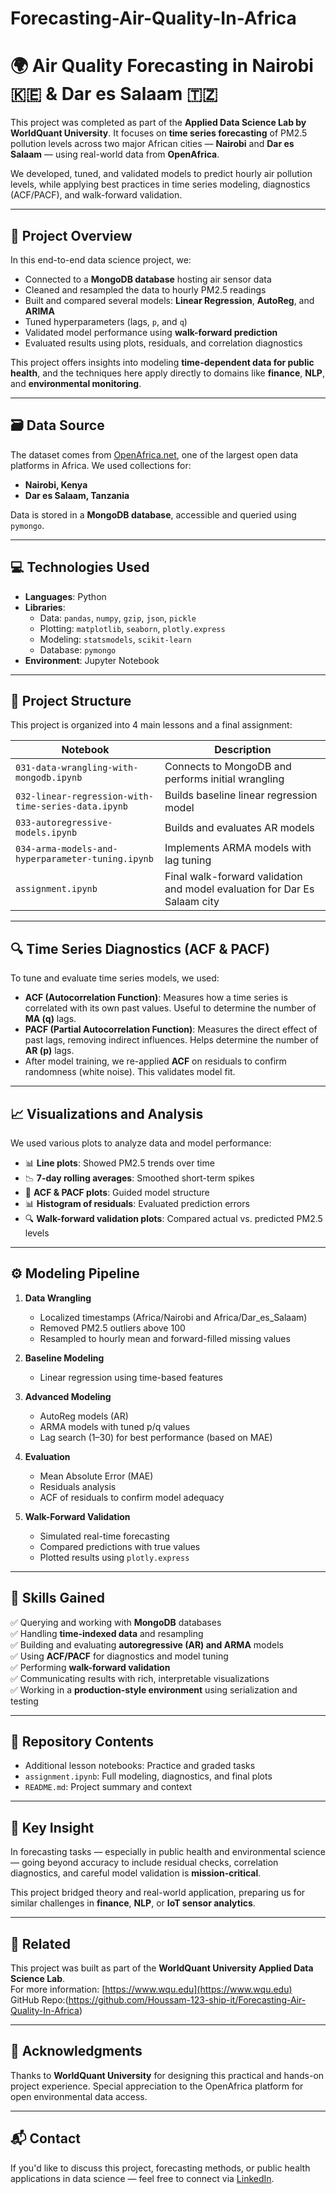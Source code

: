 # Forecasting-Air-Quality-In-Africa
# 🌍 Air Quality Forecasting in Nairobi 🇰🇪 & Dar es Salaam 🇹🇿

This project was completed as part of the **Applied Data Science Lab by WorldQuant University**. It focuses on **time series forecasting** of PM2.5 pollution levels across two major African cities — **Nairobi** and **Dar es Salaam** — using real-world data from **OpenAfrica**.

We developed, tuned, and validated models to predict hourly air pollution levels, while applying best practices in time series modeling, diagnostics (ACF/PACF), and walk-forward validation.

---

## 🧠 Project Overview

In this end-to-end data science project, we:
- Connected to a **MongoDB database** hosting air sensor data
- Cleaned and resampled the data to hourly PM2.5 readings
- Built and compared several models: **Linear Regression**, **AutoReg**, and **ARIMA**
- Tuned hyperparameters (lags, `p`, and `q`)
- Validated model performance using **walk-forward prediction**
- Evaluated results using plots, residuals, and correlation diagnostics

This project offers insights into modeling **time-dependent data for public health**, and the techniques here apply directly to domains like **finance**, **NLP**, and **environmental monitoring**.

---

## 🗃️ Data Source

The dataset comes from [OpenAfrica.net](https://africaopendata.org/), one of the largest open data platforms in Africa. We used collections for:
- **Nairobi, Kenya**
- **Dar es Salaam, Tanzania**

Data is stored in a **MongoDB database**, accessible and queried using `pymongo`.

---

## 💻 Technologies Used

- **Languages**: Python
- **Libraries**:  
  - Data: `pandas`, `numpy`, `gzip`, `json`, `pickle`
  - Plotting: `matplotlib`, `seaborn`, `plotly.express`
  - Modeling: `statsmodels`, `scikit-learn`
  - Database: `pymongo`
- **Environment**: Jupyter Notebook

---

## 🔧 Project Structure

This project is organized into 4 main lessons and a final assignment:

| Notebook                                            | Description                                                                |
|----------                                           |-------------                                                               |
| `031-data-wrangling-with-mongodb.ipynb`             | Connects to MongoDB and performs initial wrangling                         |
| `032-linear-regression-with-time-series-data.ipynb` | Builds baseline linear regression model                                    |
| `033-autoregressive-models.ipynb`                   | Builds and evaluates AR models                                             |
| `034-arma-models-and-hyperparameter-tuning.ipynb`   | Implements ARMA models with lag tuning                                     |
| `assignment.ipynb`                                  |  Final walk-forward validation and model evaluation for Dar Es Salaam city |

---

## 🔍 Time Series Diagnostics (ACF & PACF)

To tune and evaluate time series models, we used:

- **ACF (Autocorrelation Function)**: Measures how a time series is correlated with its own past values. Useful to determine the number of **MA (q)** lags.
- **PACF (Partial Autocorrelation Function)**: Measures the direct effect of past lags, removing indirect influences. Helps determine the number of **AR (p)** lags.
- After model training, we re-applied **ACF** on residuals to confirm randomness (white noise). This validates model fit.

---

## 📈 Visualizations and Analysis

We used various plots to analyze data and model performance:

- 📊 **Line plots**: Showed PM2.5 trends over time
- 📉 **7-day rolling averages**: Smoothed short-term spikes
- 🔁 **ACF & PACF plots**: Guided model structure
- 📊 **Histogram of residuals**: Evaluated prediction errors
- 🔍 **Walk-forward validation plots**: Compared actual vs. predicted PM2.5 levels

---

## ⚙️ Modeling Pipeline

1. **Data Wrangling**
   - Localized timestamps (Africa/Nairobi and Africa/Dar_es_Salaam)
   - Removed PM2.5 outliers above 100
   - Resampled to hourly mean and forward-filled missing values

2. **Baseline Modeling**
   - Linear regression using time-based features

3. **Advanced Modeling**
   - AutoReg models (AR)
   - ARMA models with tuned p/q values
   - Lag search (1–30) for best performance (based on MAE)

4. **Evaluation**
   - Mean Absolute Error (MAE)
   - Residuals analysis
   - ACF of residuals to confirm model adequacy

5. **Walk-Forward Validation**
   - Simulated real-time forecasting
   - Compared predictions with true values
   - Plotted results using `plotly.express`

---

## 🧰 Skills Gained

✅ Querying and working with **MongoDB** databases  
✅ Handling **time-indexed data** and resampling  
✅ Building and evaluating **autoregressive (AR) and ARMA** models  
✅ Using **ACF/PACF** for diagnostics and model tuning  
✅ Performing **walk-forward validation**  
✅ Communicating results with rich, interpretable visualizations  
✅ Working in a **production-style environment** using serialization and testing

---

## 📂 Repository Contents
- Additional lesson notebooks: Practice and graded tasks
- `assignment.ipynb`: Full modeling, diagnostics, and final plots
- `README.md`: Project summary and context

---

## 🎯 Key Insight

In forecasting tasks — especially in public health and environmental science — going beyond accuracy to include residual checks, correlation diagnostics, and careful model validation is **mission-critical**.

This project bridged theory and real-world application, preparing us for similar challenges in **finance**, **NLP**, or **IoT sensor analytics**.

---

## 📎 Related

This project was built as part of the **WorldQuant University Applied Data Science Lab**.  
For more information: [https://www.wqu.edu](https://www.wqu.edu)  
GitHub Repo:(https://github.com/Houssam-123-ship-it/Forecasting-Air-Quality-In-Africa)

---

## 🙏 Acknowledgments

Thanks to **WorldQuant University** for designing this practical and hands-on project experience. Special appreciation to the OpenAfrica platform for open environmental data access.

---

## 📬 Contact

If you'd like to discuss this project, forecasting methods, or public health applications in data science — feel free to connect via [LinkedIn](https://www.linkedin.com/in/houssam-kichchou-a184a8271/).


